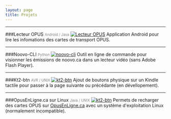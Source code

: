```yaml
---
layout: page
title: Projets
---
```

_____________________________________
###Lecteur OPUS <span style="color:gray; font-size: 80%; text-align: center;">Android / Java</span>
[![Lecteur OPUS]({{site.url}}/images/lecteuropus.png "Github : Lecteur OPUS")](https://github.com/etiennedub/LecteurOPUS)
Application Android pour lire les infomations des cartes de transport OPUS.

_____________________________________
###Noovo-CLI <span style="color:gray; font-size: 80%; text-align: center;">Python</span>
[![noovo-cli]({{site.url}}/images/noovo-cli.png "Github : noovo-cli")](https://github.com/etiennedub/noovo-cli)
Outil en ligne de commande pour visionner les émissions de noovo.ca dans un lecteur vidéo (sans Adobe Flash Player).


_____________________________________
###Kt2-btn <span style="color:gray; font-size: 80%; text-align: center;">AVR / UNIX</span>
[![kt2-btn]({{site.url}}/images/kt2-btn.jpg "Github : kt2-btn")](https://github.com/etiennedub/kt2-btn)
Ajout de boutons physique sur un Kindle tactile pour passer à la page suivante ou précédante (en dévellopement).


_____________________________________
###OpusEnLigne.ca sur Linux <span style="color:gray; font-size: 80%; text-align: center;">Java / UNIX</span>
[![kt2-btn]({{site.url}}/images/opusenligne.png "Tutorial")]({{site.url}}/opusenligne)
Permets de recharger des cartes OPUS sur [OpusEnLigne.ca](opusenligne.ca) avec un système d'exploitation Linux (normalement incompatible).
